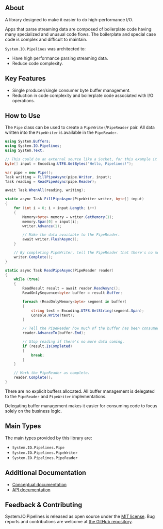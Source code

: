 ## About

<!-- A description of the package and where one can find more documentation -->

A library designed to make it easier to do high-performance I/O.

Apps that parse streaming data are composed of boilerplate code having many specialized and unusual code flows.
The boilerplate and special case code is complex and difficult to maintain.

`System.IO.Pipelines` was architected to:

* Have high performance parsing streaming data.
* Reduce code complexity.

## Key Features

<!-- The key features of this package -->

* Single producer/single consumer byte buffer management.
* Reduction in code complexity and boilerplate code associated with I/O operations.

## How to Use

<!-- A compelling example on how to use this package with code, as well as any specific guidelines for when to use the package -->

The `Pipe` class can be used to create a `PipeWriter`/`PipeReader` pair.
All data written into the `PipeWriter` is available in the `PipeReader`.

```csharp
using System.Buffers;
using System.IO.Pipelines;
using System.Text;

// This could be an external source like a Socket, for this example it's just a string
byte[] input = Encoding.UTF8.GetBytes("Hello, Pipelines!");

var pipe = new Pipe();
Task writing = FillPipeAsync(pipe.Writer, input);
Task reading = ReadPipeAsync(pipe.Reader);

await Task.WhenAll(reading, writing);

static async Task FillPipeAsync(PipeWriter writer, byte[] input)
{
    for (int i = 0; i < input.Length; i++)
    {
        Memory<byte> memory = writer.GetMemory(1);
        memory.Span[0] = input[i];
        writer.Advance(1);

        // Make the data available to the PipeReader.
        await writer.FlushAsync();
    }

    // By completing PipeWriter, tell the PipeReader that there's no more data coming.
    writer.Complete();
}

static async Task ReadPipeAsync(PipeReader reader)
{
    while (true)
    {
        ReadResult result = await reader.ReadAsync();
        ReadOnlySequence<byte> buffer = result.Buffer;

        foreach (ReadOnlyMemory<byte> segment in buffer)
        {
            string text = Encoding.UTF8.GetString(segment.Span);
            Console.Write(text);
        }

        // Tell the PipeReader how much of the buffer has been consumed.
        reader.AdvanceTo(buffer.End);

        // Stop reading if there's no more data coming.
        if (result.IsCompleted)
        {
            break;
        }
    }

    // Mark the PipeReader as complete.
    reader.Complete();
}

```

There are no explicit buffers allocated.
All buffer management is delegated to the `PipeReader` and `PipeWriter` implementations.

Delegating buffer management makes it easier for consuming code to focus solely on the business logic.

## Main Types

<!-- The main types provided in this library -->

The main types provided by this library are:

* `System.IO.Pipelines.Pipe`
* `System.IO.Pipelines.PipeWriter`
* `System.IO.Pipelines.PipeReader`

## Additional Documentation

<!-- Links to further documentation. Remove conceptual documentation if not available for the library. -->

* [Conceptual documentation](https://learn.microsoft.com/dotnet/standard/io/pipelines)
* [API documentation](https://learn.microsoft.com/dotnet/api/system.io.pipelines)

## Feedback & Contributing

<!-- How to provide feedback on this package and contribute to it -->

System.IO.Pipelines is released as open source under the [MIT license](https://licenses.nuget.org/MIT). Bug reports and contributions are welcome at [the GitHub repository](https://github.com/dotnet/runtime).
